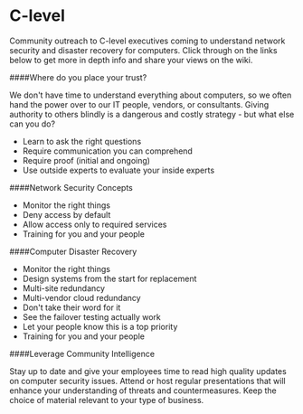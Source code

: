 C-level
======

Community outreach to C-level executives coming to understand network security and disaster recovery for computers. Click through on the links below to get more in depth info and share your views on the wiki.

####Where do you place your trust?

We don't have time to understand everything about computers, so we often hand the power over to our IT people, vendors, or consultants. Giving authority to others blindly is a dangerous and costly strategy - but what else can you do?

 - Learn to ask the right questions
 - Require communication you can comprehend
 - Require proof (initial and ongoing)
 - Use outside experts to evaluate your inside experts

####Network Security Concepts

 - Monitor the right things
 - Deny access by default
 - Allow access only to required services
 - Training for you and your people

####Computer Disaster Recovery

 - Monitor the right things
 - Design systems from the start for replacement
 - Multi-site redundancy
 - Multi-vendor cloud redundancy
 - Don't take their word for it
 - See the failover testing actually work
 - Let your people know this is a top priority
 - Training for you and your people

####Leverage Community Intelligence

Stay up to date and give your employees time to read high quality updates on computer security issues. Attend or host regular presentations that will enhance your understanding of threats and countermeasures. Keep the choice of material relevant to your type of business.
